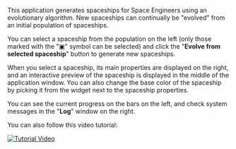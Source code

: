 This application generates spaceships for Space Engineers using an evolutionary algorithm. New spaceships can continually be "evolved" from an initial population of spaceships.

You can select a spaceship from the population on the left (only those marked with the "▣" symbol can be selected) and click the "**Evolve from selected spaceship**" button to generate new spaceships.

When you select a spaceship, its main properties are displayed on the right, and an interactive preview of the spaceship is displayed in the middle of the application window. You can also change the base color of the spaceship by picking it from the widget next to the spaceship properties.

You can see the current progress on the bars on the left, and check system messages in the "**Log**" window on the right.


You can also follow this video tutorial:

[![Tutorial Video](https://img.youtube.com/vi/3Gu1bUekdfU/0.jpg)](https://youtu.be/3Gu1bUekdfU "PCGSEPy webapp quickstart tutorial")